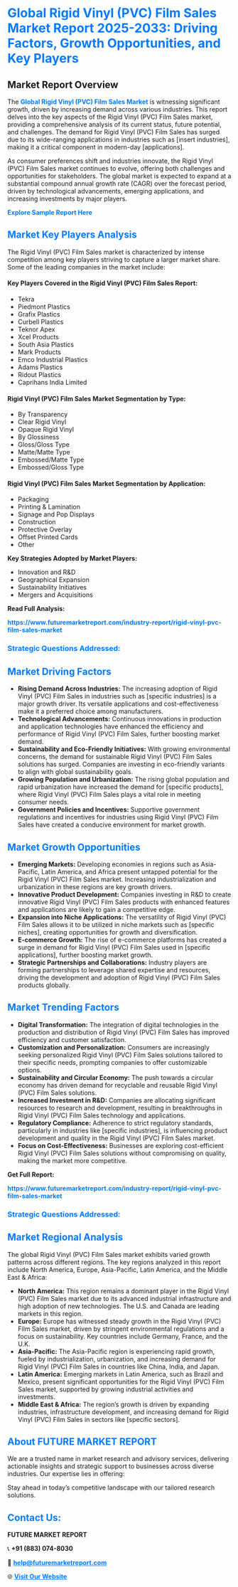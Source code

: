 <h1 style="color: #007BFF;">Global Rigid Vinyl (PVC) Film Sales Market Report 2025-2033: Driving Factors, Growth Opportunities, and Key Players</h1>

<section id="overview">
<h2>Market Report Overview</h2>
<p>The <a href="https://www.futuremarketreport.com/industry-report/rigid-vinyl-pvc-film-sales-market" style="color: #007BFF; text-decoration: none;"><strong>Global Rigid Vinyl (PVC) Film Sales Market</strong></a> is witnessing significant growth, driven by increasing demand across various industries. This report delves into the key aspects of the Rigid Vinyl (PVC) Film Sales market, providing a comprehensive analysis of its current status, future potential, and challenges. The demand for Rigid Vinyl (PVC) Film Sales has surged due to its wide-ranging applications in industries such as [insert industries], making it a critical component in modern-day [applications].</p>
<p>As consumer preferences shift and industries innovate, the Rigid Vinyl (PVC) Film Sales market continues to evolve, offering both challenges and opportunities for stakeholders. The global market is expected to expand at a substantial compound annual growth rate (CAGR) over the forecast period, driven by technological advancements, emerging applications, and increasing investments by major players.</p>
</section>

<section id="overview">
<p><a href="https://www.futuremarketreport.com/request-sample/reportId=109488" style="color: #007BFF; text-decoration: none;"><strong>Explore Sample Report Here</strong></a></p>
</section>

<section id="key-players">
<h2 style="color: #007BFF;">Market Key Players Analysis</h2>
<p>The Rigid Vinyl (PVC) Film Sales market is characterized by intense competition among key players striving to capture a larger market share. Some of the leading companies in the market include:</p>
<h4>Key Players Covered in the Rigid Vinyl (PVC) Film Sales Report:</h4>
<ul><li>Tekra</li><li>Piedmont Plastics</li><li>Grafix Plastics</li><li>Curbell Plastics</li><li>Teknor Apex</li><li>Xcel Products</li><li>South Asia Plastics</li><li>Mark Products</li><li>Emco Industrial Plastics</li><li>Adams Plastics</li><li>Ridout Plastics</li><li>Caprihans India Limited</li></ul>
<h4>Rigid Vinyl (PVC) Film Sales Market Segmentation by Type:</h4>
<ul><li>By Transparency</li><li>Clear Rigid Vinyl</li><li>Opaque Rigid Vinyl</li><li>By Glossiness</li><li>Gloss/Gloss Type</li><li>Matte/Matte Type</li><li>Embossed/Matte Type</li><li>Embossed/Gloss Type</li></ul>

<h4>Rigid Vinyl (PVC) Film Sales Market Segmentation by Application:</h4>
<ul><li>Packaging</li><li>Printing &amp; Lamination</li><li>Signage and Pop Displays</li><li>Construction</li><li>Protective Overlay</li><li>Offset Printed Cards</li><li>Other</li></ul>
<p><strong>Key Strategies Adopted by Market Players:</strong></p>
<ul>
<li>Innovation and R&D</li>
<li>Geographical Expansion</li>
<li>Sustainability Initiatives</li>
<li>Mergers and Acquisitions</li>
</ul>
</section>

<section>
<p><strong>Read Full Analysis: </strong></p><a href="https://www.futuremarketreport.com/industry-report/rigid-vinyl-pvc-film-sales-market" style="color: #007BFF; text-decoration: none;"><strong>https://www.futuremarketreport.com/industry-report/rigid-vinyl-pvc-film-sales-market</strong></a>
<h3 style="color: #007BFF;">Strategic Questions Addressed:</h3>
</section>

<section id="driving-factors">
<h2 style="color: #007BFF;">Market Driving Factors</h2>
<ul>
<li><strong>Rising Demand Across Industries:</strong> The increasing adoption of Rigid Vinyl (PVC) Film Sales in industries such as [specific industries] is a major growth driver. Its versatile applications and cost-effectiveness make it a preferred choice among manufacturers.</li>
<li><strong>Technological Advancements:</strong> Continuous innovations in production and application technologies have enhanced the efficiency and performance of Rigid Vinyl (PVC) Film Sales, further boosting market demand.</li>
<li><strong>Sustainability and Eco-Friendly Initiatives:</strong> With growing environmental concerns, the demand for sustainable Rigid Vinyl (PVC) Film Sales solutions has surged. Companies are investing in eco-friendly variants to align with global sustainability goals.</li>
<li><strong>Growing Population and Urbanization:</strong> The rising global population and rapid urbanization have increased the demand for [specific products], where Rigid Vinyl (PVC) Film Sales plays a vital role in meeting consumer needs.</li>
<li><strong>Government Policies and Incentives:</strong> Supportive government regulations and incentives for industries using Rigid Vinyl (PVC) Film Sales have created a conducive environment for market growth.</li>
</ul>
</section>

<section id="growth-opportunities">
<h2 style="color: #007BFF;">Market Growth Opportunities</h2>
<ul>
<li><strong>Emerging Markets:</strong> Developing economies in regions such as Asia-Pacific, Latin America, and Africa present untapped potential for the Rigid Vinyl (PVC) Film Sales market. Increasing industrialization and urbanization in these regions are key growth drivers.</li>
<li><strong>Innovative Product Development:</strong> Companies investing in R&D to create innovative Rigid Vinyl (PVC) Film Sales products with enhanced features and applications are likely to gain a competitive edge.</li>
<li><strong>Expansion into Niche Applications:</strong> The versatility of Rigid Vinyl (PVC) Film Sales allows it to be utilized in niche markets such as [specific niches], creating opportunities for growth and diversification.</li>
<li><strong>E-commerce Growth:</strong> The rise of e-commerce platforms has created a surge in demand for Rigid Vinyl (PVC) Film Sales used in [specific applications], further boosting market growth.</li>
<li><strong>Strategic Partnerships and Collaborations:</strong> Industry players are forming partnerships to leverage shared expertise and resources, driving the development and adoption of Rigid Vinyl (PVC) Film Sales products globally.</li>
</ul>
</section>

<section id="trending-factors">
<h2 style="color: #007BFF;">Market Trending Factors</h2>
<ul>
<li><strong>Digital Transformation:</strong> The integration of digital technologies in the production and distribution of Rigid Vinyl (PVC) Film Sales has improved efficiency and customer satisfaction.</li>
<li><strong>Customization and Personalization:</strong> Consumers are increasingly seeking personalized Rigid Vinyl (PVC) Film Sales solutions tailored to their specific needs, prompting companies to offer customizable options.</li>
<li><strong>Sustainability and Circular Economy:</strong> The push towards a circular economy has driven demand for recyclable and reusable Rigid Vinyl (PVC) Film Sales solutions.</li>
<li><strong>Increased Investment in R&D:</strong> Companies are allocating significant resources to research and development, resulting in breakthroughs in Rigid Vinyl (PVC) Film Sales technology and applications.</li>
<li><strong>Regulatory Compliance:</strong> Adherence to strict regulatory standards, particularly in industries like [specific industries], is influencing product development and quality in the Rigid Vinyl (PVC) Film Sales market.</li>
<li><strong>Focus on Cost-Effectiveness:</strong> Businesses are exploring cost-efficient Rigid Vinyl (PVC) Film Sales solutions without compromising on quality, making the market more competitive.</li>
</ul>
</section>

<section>
<p><strong>Get Full Report: </strong></p><a href="https://www.futuremarketreport.com/industry-report/rigid-vinyl-pvc-film-sales-market" style="color: #007BFF; text-decoration: none;"><strong>https://www.futuremarketreport.com/industry-report/rigid-vinyl-pvc-film-sales-market</strong></a>
<h3 style="color: #007BFF;">Strategic Questions Addressed:</h3>
</section>


<section id="regional-analysis">
<h2 style="color: #007BFF;">Market Regional Analysis</h2>
<p>The global Rigid Vinyl (PVC) Film Sales market exhibits varied growth patterns across different regions. The key regions analyzed in this report include North America, Europe, Asia-Pacific, Latin America, and the Middle East & Africa:</p>
<ul>
<li><strong>North America:</strong> This region remains a dominant player in the Rigid Vinyl (PVC) Film Sales market due to its advanced industrial infrastructure and high adoption of new technologies. The U.S. and Canada are leading markets in this region.</li>
<li><strong>Europe:</strong> Europe has witnessed steady growth in the Rigid Vinyl (PVC) Film Sales market, driven by stringent environmental regulations and a focus on sustainability. Key countries include Germany, France, and the U.K.</li>
<li><strong>Asia-Pacific:</strong> The Asia-Pacific region is experiencing rapid growth, fueled by industrialization, urbanization, and increasing demand for Rigid Vinyl (PVC) Film Sales in countries like China, India, and Japan.</li>
<li><strong>Latin America:</strong> Emerging markets in Latin America, such as Brazil and Mexico, present significant opportunities for the Rigid Vinyl (PVC) Film Sales market, supported by growing industrial activities and investments.</li>
<li><strong>Middle East & Africa:</strong> The region’s growth is driven by expanding industries, infrastructure development, and increasing demand for Rigid Vinyl (PVC) Film Sales in sectors like [specific sectors].</li>
</ul>
</section>

<footer>
<h2 style="color: #007BFF;">About FUTURE MARKET REPORT</h2>
<p>We are a trusted name in market research and advisory services, delivering actionable insights and strategic support to businesses across diverse industries. Our expertise lies in offering:</p>

<p>Stay ahead in today’s competitive landscape with our tailored research solutions.</p>

<h2 style="color: #007BFF;">Contact Us:</h2>
<p><strong>FUTURE MARKET REPORT</strong></p>
<p>📞 <strong>+91 (883) 074-8030</strong></p>
<p>📧 <strong><a href="mailto:help@futuremarketreport.com" style="color: #007BFF;">help@futuremarketreport.com</a></strong></p>
<p>🌐 <strong><a href="https://www.futuremarketreport.com/" style="color: #007BFF;">Visit Our Website</a></strong></p>
</footer>